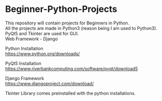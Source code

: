 # Beginner-Python-Projects  
This repository will contain projects for Beginners in Python.  
All the projects are made in Python3 (reason being I am used to Python3).  
PyQt5 and Tkinter are used for GUI.  
Web Framework - Django  

Python Installation  
    https://www.python.org/downloads/
    
PyQt5 Installation  
    https://www.riverbankcomputing.com/software/pyqt/download5
   
Django Framework   
    https://www.djangoproject.com/download/    

Tkinter Library comes preinstalled with the python installations. 
